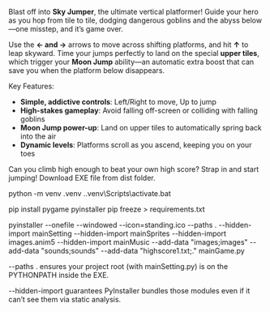 Blast off into **Sky Jumper**, the ultimate vertical platformer! Guide your hero as you hop from tile to tile, dodging dangerous goblins and the abyss below—one misstep, and it’s game over.

Use the **← and →** arrows to move across shifting platforms, and hit **↑** to leap skyward. Time your jumps perfectly to land on the special **upper tiles**, which trigger your **Moon Jump** ability—an automatic extra boost that can save you when the platform below disappears.  

Key Features:
- **Simple, addictive controls**: Left/Right to move, Up to jump  
- **High-stakes gameplay**: Avoid falling off-screen or colliding with falling goblins  
- **Moon Jump power-up**: Land on upper tiles to automatically spring back into the air  
- **Dynamic levels**: Platforms scroll as you ascend, keeping you on your toes  

Can you climb high enough to beat your own high score? Strap in and start jumping!
Download EXE file from dist folder.
 



python -m venv .venv
.\.venv\Scripts\activate.bat

pip install pygame pyinstaller
pip freeze > requirements.txt

pyinstaller --onefile --windowed --icon=standing.ico --paths . --hidden-import mainSetting --hidden-import mainSprites --hidden-import images.anim5 --hidden-import mainMusic --add-data "images;images" --add-data "sounds;sounds" --add-data "highscore1.txt;." mainGame.py

--paths . ensures your project root (with mainSetting.py) is on the PYTHONPATH inside the EXE.

--hidden-import guarantees PyInstaller bundles those modules even if it can’t see them via static analysis.